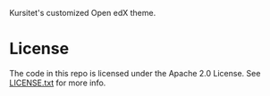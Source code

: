 Kursitet's customized Open edX theme.

License
=======

The code in this repo is licensed under the Apache 2.0 License.
See [LICENSE.txt](LICENSE.txt) for more info.